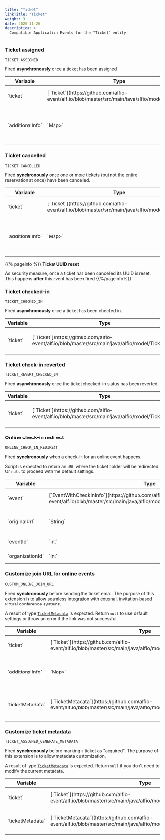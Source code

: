 ```yaml
---
title: "Ticket"
linkTitle: "Ticket"
weight: 3
date: 2020-11-26
description: >
  Compatible Application Events for the "Ticket" entity
---
```

### Ticket assigned
`TICKET_ASSIGNED`

Fired **asynchronously** once a ticket has been assigned
<div class="table-responsive table-hover">
    <table class="table table-sm">
        <thead>
            <tr>
                <th>Variable</th>
                <th>Type</th>
                <th>About</th>
            </tr>
        </thead>
        <tbody>
            <tr>
                <td>`ticket`</td>
                <td>[`Ticket`](https://github.com/alfio-event/alf.io/blob/master/src/main/java/alfio/model/Ticket.java)</td>
                <td>Details about the ticket</td>
            </tr>
            <tr>
                <td>`additionalInfo`</td>
                <td>`Map<String, List<String>>`</td>
                <td>Additional information provided by the ticket holder</td>
            </tr>
        </tbody>
    </table>
</div>

### Ticket cancelled
`TICKET_CANCELLED`

Fired **synchronously** once one or more tickets (but not the entire reservation at once) have been cancelled.
<div class="table-responsive table-hover">
    <table class="table table-sm">
        <thead>
            <tr>
                <th>Variable</th>
                <th>Type</th>
                <th>About</th>
            </tr>
        </thead>
        <tbody>
            <tr>
                <td>`ticket`</td>
                <td>[`Ticket`](https://github.com/alfio-event/alf.io/blob/master/src/main/java/alfio/model/Ticket.java)</td>
                <td>Details about the ticket</td>
            </tr>
            <tr>
                <td>`additionalInfo`</td>
                <td>`Map<String, List<String>>`</td>
                <td>Additional information provided by the ticket holder</td>
            </tr>
        </tbody>
    </table>
</div>

{{% pageinfo %}}
**Ticket UUID reset**

As security measure, once a ticket has been cancelled its UUID is reset. This happens **after** this event has been fired
{{%/pageinfo%}}

### Ticket checked-in
`TICKET_CHECKED_IN`

Fired **asynchronously** once a ticket has been checked in.
<div class="table-responsive table-hover">
    <table class="table table-sm">
        <thead>
            <tr>
                <th>Variable</th>
                <th>Type</th>
                <th>About</th>
            </tr>
        </thead>
        <tbody>
            <tr>
                <td>`ticket`</td>
                <td>[`Ticket`](https://github.com/alfio-event/alf.io/blob/master/src/main/java/alfio/model/Ticket.java)</td>
                <td>Details about the ticket</td>
            </tr>
        </tbody>
    </table>
</div>

### Ticket check-in reverted
`TICKET_REVERT_CHECKED_IN`

Fired **asynchronously** once the ticket checked-in status has been reverted.
<div class="table-responsive table-hover">
    <table class="table table-sm">
        <thead>
            <tr>
                <th>Variable</th>
                <th>Type</th>
                <th>About</th>
            </tr>
        </thead>
        <tbody>
            <tr>
                <td>`ticket`</td>
                <td>[`Ticket`](https://github.com/alfio-event/alf.io/blob/master/src/main/java/alfio/model/Ticket.java)</td>
                <td>Details about the ticket</td>
            </tr>
        </tbody>
    </table>
</div>

### Online check-in redirect
`ONLINE_CHECK_IN_REDIRECT`

Fired **synchronously** when a check-in for an online event happens.

Script is expected to return an `URL` where the ticket holder will be redirected. Or `null` to proceed with the default settings.
<div class="table-responsive table-hover">
    <table class="table table-sm">
        <thead>
            <tr>
                <th>Variable</th>
                <th>Type</th>
                <th>About</th>
            </tr>
        </thead>
        <tbody>
            <tr>
                <td>`event`</td>
                <td>[`EventWithCheckInInfo`](https://github.com/alfio-event/alf.io/blob/master/src/main/java/alfio/model/checkin/EventWithCheckInInfo.java)</td>
                <td>Details about the event</td>
            </tr>
            <tr>
                <td>`originalUrl`</td>
                <td>`String`</td>
                <td>the default redirect URL</td>
            </tr>
            <tr>
                <td>`eventId`</td>
                <td>`int`</td>
                <td>ID of the Event</td>
            </tr>
            <tr>
                <td>`organizationId`</td>
                <td>`int`</td>
                <td>Organizer ID</td>
            </tr>
        </tbody>
    </table>
</div>


### Customize join URL for online events
`CUSTOM_ONLINE_JOIN_URL`

Fired **synchronously** before sending the ticket email. The purpose of this extension is to allow seamless integration with external, invitation-based virtual conference systems.

A result of type [`TicketMetadata`](https://github.com/alfio-event/alf.io/blob/master/src/main/java/alfio/model/metadata/TicketMetadata.java) is expected. Return `null` to use default settings or throw an error if the link was not successful.
<div class="table-responsive table-hover">
    <table class="table table-sm">
        <thead>
            <tr>
                <th>Variable</th>
                <th>Type</th>
                <th>About</th>
            </tr>
        </thead>
        <tbody>
            <tr>
                <td>`ticket`</td>
                <td>[`Ticket`](https://github.com/alfio-event/alf.io/blob/master/src/main/java/alfio/model/Ticket.java)</td>
                <td>Details about the ticket</td>
            </tr>
            <tr>
                <td>`additionalInfo`</td>
                <td>`Map<String, List<String>>`</td>
                <td>Additional information provided by the ticket holder</td>
            </tr>
            <tr>
                <td>`ticketMetadata`</td>
                <td>[`TicketMetadata`](https://github.com/alfio-event/alf.io/blob/master/src/main/java/alfio/model/metadata/TicketMetadata.java)</td>
                <td>Existing metadata for ticket. **Might be undefined**</td>
            </tr>
        </tbody>
    </table>
</div>

### Customize ticket metadata
`TICKET_ASSIGNED_GENERATE_METADATA`

Fired **synchronously** before marking a ticket as "acquired". The purpose of this extension is to allow metadata customization.

A result of type [`TicketMetadata`](https://github.com/alfio-event/alf.io/blob/master/src/main/java/alfio/model/metadata/TicketMetadata.java) is expected. Return `null` if you don't need to modify the current metadata.
<div class="table-responsive table-hover">
    <table class="table table-sm">
        <thead>
            <tr>
                <th>Variable</th>
                <th>Type</th>
                <th>About</th>
            </tr>
        </thead>
        <tbody>
            <tr>
                <td>`ticket`</td>
                <td>[`Ticket`](https://github.com/alfio-event/alf.io/blob/master/src/main/java/alfio/model/Ticket.java)</td>
                <td>Details about the ticket</td>
            </tr>
            <tr>
                <td>`ticketMetadata`</td>
                <td>[`TicketMetadata`](https://github.com/alfio-event/alf.io/blob/master/src/main/java/alfio/model/metadata/TicketMetadata.java)</td>
                <td>Existing metadata for ticket.</td>
            </tr>
        </tbody>
    </table>
</div>